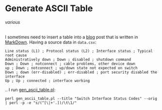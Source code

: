 # Generate ASCII Table
###### various

I sometimes need to insert a table into a [blog](http://openhouse.sk/blog) post that is written in [MarkDown](http://daringfireball.net/projects/markdown/syntax). Having a source data in `data.csv`:

    Line status (L1) ; Protocol status (L2) ; Interface status ; Typical root cause
    Administratively down ; Down ; disabled ; shutdown command
    Down ; Down ; notconnect ; cable problems, other device down
    up ; Down ; notconnect ; up/down state not expected on switch
    Down ; down (err-disabled) ; err-disabled ; port security disabled the interface
    Up ; Up ; connected ; interface working

.. I run [gen_ascii_table.pl](https://github.com/jreisinger/varia/blob/master/gen_ascii_table.pl):

    perl gen_ascii_table.pl --title "Switch Interface Status Codes" --orig | perl -p -e "s/(^[\|+'.])/\t\1/"
